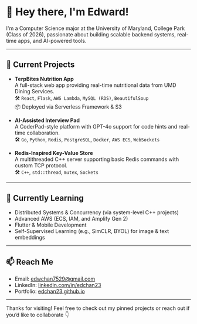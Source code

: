 # 👋 Hey there, I'm Edward!

I'm a Computer Science major at the University of Maryland, College Park (Class of 2026), passionate about building scalable backend systems, real-time apps, and AI-powered tools.

---

## 🔭 Current Projects

- **TerpBites Nutrition App**  
  A full-stack web app providing real-time nutritional data from UMD Dining Services.  
  🛠️ `React`, `Flask`, `AWS Lambda`, `MySQL (RDS)`, `BeautifulSoup`  
  📦 Deployed via Serverless Framework & S3  

- **AI-Assisted Interview Pad**  
  A CoderPad-style platform with GPT-4o support for code hints and real-time collaboration.  
  🛠️ `Go`, `Python`, `Redis`, `PostgreSQL`, `Docker`, `AWS ECS`, `WebSockets`  

- **Redis-Inspired Key-Value Store**  
  A multithreaded C++ server supporting basic Redis commands with custom TCP protocol.  
  🛠️ `C++`, `std::thread`, `mutex`, `Sockets`

---

## 🌱 Currently Learning

- Distributed Systems & Concurrency (via system-level C++ projects)
- Advanced AWS (ECS, IAM, and Amplify Gen 2)
- Flutter & Mobile Development
- Self-Supervised Learning (e.g., SimCLR, BYOL) for image & text embeddings

---

## 📫 Reach Me

- Email: edwchan7529@gmail.com  
- LinkedIn: [linkedin.com/in/edchan23](https://www.linkedin.com/in/edchan23/)  
- Portfolio: [edchan23.github.io](https://edchan23.github.io)  

---

Thanks for visiting! Feel free to check out my pinned projects or reach out if you’d like to collaborate 👇
